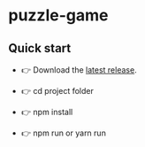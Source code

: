 # puzzle-game

## Quick start

- 👉 Download the [latest release](https://github.com/khyrulAlam/puzzle-game-javascript/archive/master.zip).

- 👉 cd project folder

- 👉 npm install

- 👉 npm run or yarn run
